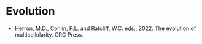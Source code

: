 # Evolution

* Herron, M.D., Conlin, P.L. and Ratcliff, W.C. eds., 2022. The evolution of multicellularity. CRC Press.
